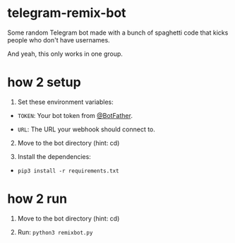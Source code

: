 # telegram-remix-bot

Some random Telegram bot made with a bunch of spaghetti code that kicks people who don't have usernames.

And yeah, this only works in one group.

# how 2 setup

1. Set these environment variables:

- `TOKEN`: Your bot token from [@BotFather](https://t.me/BotFather).

- `URL`: The URL your webhook should connect to.

2. Move to the bot directory (hint: cd)

3. Install the dependencies:

- `pip3 install -r requirements.txt`

# how 2 run

1. Move to the bot directory (hint: cd)

2. Run: `python3 remixbot.py`